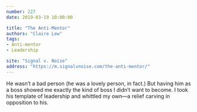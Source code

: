 ```yaml
---
number: 227
date: 2019-03-19 10:00:00

title: "The Anti-Mentor"
authors: "Claire Lew"
tags:
- Anti-mentor
- Leadership

site: "Signal v. Noise"
address: "https://m.signalvnoise.com/the-anti-mentor/"
---
```


He wasn’t a bad person (he was a lovely person, in fact.) But having him as a boss showed me exactly the kind of boss I didn’t want to become. I took his template of leadership and whittled my own—a relief carving in opposition to his.
